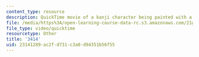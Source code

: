 ```yaml
---
content_type: resource
description: QuickTime movie of a kanji character being painted with a brush.
file: /media/https%3A/open-learning-course-data-rc.s3.amazonaws.com/21g-504-japanese-iv-spring-2009/23141289ac2fd731c3a0d94351b56f55_3414.mov
file_type: video/quicktime
resourcetype: Other
title: '3414'
uid: 23141289-ac2f-d731-c3a0-d94351b56f55
---
```

